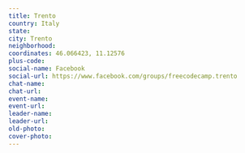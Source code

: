 ```yaml
---
title: Trento
country: Italy
state: 
city: Trento
neighborhood: 
coordinates: 46.066423, 11.12576
plus-code:
social-name: Facebook
social-url: https://www.facebook.com/groups/freecodecamp.trento
chat-name:
chat-url:
event-name:
event-url:
leader-name:
leader-url:
old-photo: 
cover-photo:
---
```

